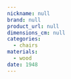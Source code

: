 ```yaml
---
nickname: null
brand: null
product_url: null
dimensions_cm: null
categories:
  - chairs
materials:
  - wood
date: 1948
---
```


